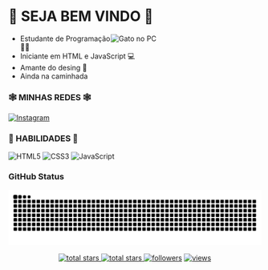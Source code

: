 # 🍁 SEJA BEM VINDO 🍁

<img align="right" alt="Gato no PC" src="https://media.tenor.com/5JvQT8QT-iMAAAAM/cat-listening-to-music-black-cat.gif"  width="300px"/>

- Estudante de Programação ✍🏿
- Iniciante em HTML e JavaScript 💻
- Amante do desing 🌊
- Ainda na caminhada

### 🕸️ MINHAS REDES 🕸️

[![Instagram](https://img.shields.io/badge/Instagram-000?style=for-the-badge&logo=instagram)](https://www.instagram.com/@whosbrendo)

### 🌱 HABILIDADES 🌱

![HTML5](https://img.shields.io/badge/HTML5-000?style=for-the-badge&logo=html5)
![CSS3](https://img.shields.io/badge/CSS3-000?style=for-the-badge&logo=css3&logoColor=264CE4)
![JavaScript](https://img.shields.io/badge/JavaScript-000?style=for-the-badge&logo=javascript)

### GitHub Status

![github contribution grid snake animation](https://raw.githubusercontent.com/0-don/0-don/output/github-contribution-grid-snake-dark.svg)


<p align="center">
  <a href="https://github.com/?tab=repositories&sort=stargazers">
    <img alt="total stars" title="Total stars on GitHub" src="https://custom-icon-badges.herokuapp.com/badge/dynamic/json?logo=star&host=formatted-dynamic-badges.herokuapp.com&formatter=metric&style=for-the-badge&color=55960c&labelColor=488207&label=stars&query=$.stars&url=https://api.github-star-counter.workers.dev/user/0-don"/>
  </a>
  <a href="https://github.com/KamiahAlves?tab=repositories&sort=stargazers">
    <img alt="total stars" title="Total forks on GitHub" src="https://custom-icon-badges.herokuapp.com/badge/dynamic/json?logo=fork&host=formatted-dynamic-badges.herokuapp.com&formatter=metric&style=for-the-badge&color=ff0013&labelColor=ae1206&label=forks&query=$.forks&url=https://api.github-star-counter.workers.dev/user/0-don"/>
  </a>
  <a href="https://github.com/KamiahAlves?tab=followers">
    <img alt="followers" title="Follow me on Github" src="https://custom-icon-badges.herokuapp.com/github/followers/KamiahAlves?color=236ad3&labelColor=1155ba&style=for-the-badge&logo=person-add&label=Follow&logoColor=white"/></a>
  <a href="https://github.com/KamiahAlves/Simple-View-Counter">
    <img alt="views" title="GitHub profile views" src="https://komarev.com/ghpvc/?username=KamiahAlves&style=for-the-badge&color=lightgrey"/>
  </a>
</p>
